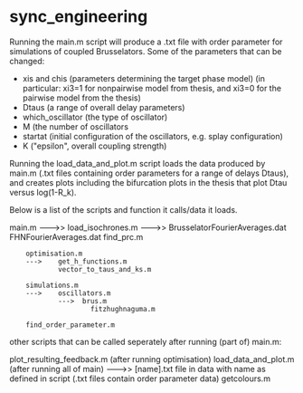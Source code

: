 # sync_engineering
Running the main.m script will produce a .txt file with order parameter for simulations of coupled Brusselators.
Some of the parameters that can be changed:
- xis and chis (parameters determining the target phase model)
     (in particular: xi3=1 for nonpairwise model from thesis, and xi3=0 for the pairwise model from the thesis)
- Dtaus (a range of overall delay parameters)
- which_oscillator (the type of oscillator)
- M (the number of oscillators
- startat (initial configuration of the oscillators, e.g. splay configuration)
- K ("epsilon", overall coupling strength)

Running the load_data_and_plot.m script loads the data produced by main.m (.txt files containing order 
parameters for a range of delays Dtaus), and creates plots including the bifurcation plots in the thesis that
plot Dtau versus log(1-R_k).


Below is a list of the scripts and function it calls/data it loads.

main.m
--->> load_isochrones.m
    	--->> 	BrusselatorFourierAverages.dat
    		      FHNFourierAverages.dat
    	        find_prc.m
    		
    	optimisation.m
    	---> 	get_h_functions.m
    		    vector_to_taus_and_ks.m
    	
    	simulations.m
    	---> 	oscillators.m
    		    --->  brus.m
    			        fitzhughnaguma.m
    	
    	find_order_parameter.m
	
other scripts that can be called seperately after running (part of) main.m:

plot_resulting_feedback.m  	(after running optimisation)
load_data_and_plot.m		(after running all of main)
--->> [name].txt file in data with name as defined in script (.txt files contain order parameter data)
	    getcolours.m
